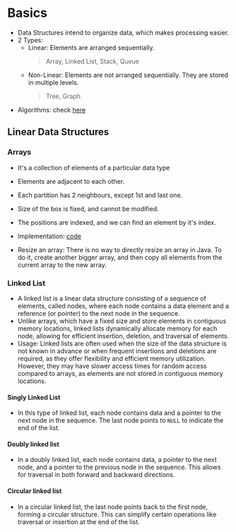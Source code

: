 # Basics
- Data Structures intend to organize data, which makes processing easier.
- 2 Types: 
    - Linear: Elements are arranged sequentially.
        > Array, Linked List, Stack, Queue
    - Non-Linear: Elements are not arranged sequentially. They are stored in multiple levels.
        > Tree, Graph
- Algorithms: check [here](./Algorithms.md)

## Linear Data Structures
### Arrays
- It's a collection of elements of a particular data type
- Elements are adjacent to each other.
- Each partition has 2 neighbours, except 1st and last one.
- Size of the box is fixed, and cannot be modified.
- The positions are indexed, and we can find an element by it's index.

- Implementation: [code](https://github.com/sayande717/code/blob/main/self/Java/initArray.java)

- Resize an array: There is no way to directly resize an array in Java. To do it, create another bigger array, and then copy all elements from the current array to the new array.

### Linked List

- A linked list is a linear data structure consisting of a sequence of elements, called nodes, where each node contains a data element and a reference (or pointer) to the next node in the sequence.
- Unlike arrays, which have a fixed size and store elements in contiguous memory locations, linked lists dynamically allocate memory for each node, allowing for efficient insertion, deletion, and traversal of elements.
- Usage: Linked lists are often used when the size of the data structure is not known in advance or when frequent insertions and deletions are required, as they offer flexibility and efficient memory utilization. However, they may have slower access times for random access compared to arrays, as elements are not stored in contiguous memory locations.

#### Singly Linked List
- In this type of linked list, each node contains data and a pointer to the next node in the sequence. The last node points to `NULL` to indicate the end of the list.

#### Doubly linked list
- In a doubly linked list, each node contains data, a pointer to the next node, and a pointer to the previous node in the sequence. This allows for traversal in both forward and backward directions.

#### Circular linked list
- In a circular linked list, the last node points back to the first node, forming a circular structure. This can simplify certain operations like traversal or insertion at the end of the list.


